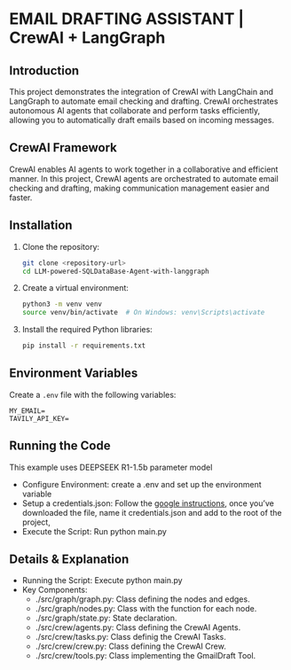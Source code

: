 # EMAIL DRAFTING ASSISTANT | CrewAI + LangGraph

## Introduction
This project demonstrates the integration of CrewAI with LangChain and LangGraph to automate email checking and drafting. CrewAI orchestrates autonomous AI agents that collaborate and perform tasks efficiently, allowing you to automatically draft emails based on incoming messages.


## CrewAI Framework
CrewAI enables AI agents to work together in a collaborative and efficient manner. In this project, CrewAI agents are orchestrated to automate email checking and drafting, making communication management easier and faster.


## Installation
1. Clone the repository:
   ```bash
   git clone <repository-url>
   cd LLM-powered-SQLDataBase-Agent-with-langgraph
   ```
2. Create a virtual environment:
   ```bash
   python3 -m venv venv
   source venv/bin/activate  # On Windows: venv\Scripts\activate
   ```
3. Install the required Python libraries:
   ```bash
   pip install -r requirements.txt
   ```
## Environment Variables
Create a `.env` file with the following variables:

```env
MY_EMAIL=
TAVILY_API_KEY=
```

## Running the Code
This example uses DEEPSEEK R1-1.5b parameter model

 - Configure Environment: create a .env and set up the environment variable
 - Setup a credentials.json: Follow the [google instructions](https://developers.google.com/gmail/api/quickstart/python#authorize_credentials_for_a_desktop_application), once you’ve downloaded the file, name it credentials.json and add to the root of the project,
 - Execute the Script: Run python main.py

## Details & Explanation
 - Running the Script: Execute python main.py
 - Key Components:
   - ./src/graph/graph.py: Class defining the nodes and edges.
   - ./src/graph/nodes.py: Class with the function for each node.
   - ./src/graph/state.py: State declaration.
   - ./src/crew/agents.py: Class defining the CrewAI Agents.
   - ./src/crew/tasks.py: Class definig the CrewAI Tasks.
   - ./src/crew/crew.py: Class defining the CrewAI Crew.
   - ./src/crew/tools.py: Class implementing the GmailDraft Tool.
